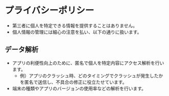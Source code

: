 # プライバシーポリシー

- 第三者に個人を特定できる情報を提供することはありません。
- 個人情報の管理には細心の注意を払い、以下の通りに扱います。

## データ解析

- アプリの利便性向上のために、匿名で個人を特定内容にアクセス解析を行います。
  - 例）アプリのクラッシュ時、どのタイミングでクラッシュが発生したかを匿名で送信し、不具合の修正に役立たせています。
- 端末の種類やアプリのバージョンの使用率などの解析を行います。
